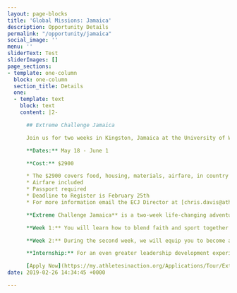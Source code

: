 ```yaml
---
layout: page-blocks
title: 'Global Missions: Jamaica'
description: Opportunity Details
permalink: "/opportunity/jamaica"
social_image: ''
menu: ''
sliderText: Test
sliderImages: []
page_sections:
- template: one-column
  block: one-column
  section_title: Details
  one:
  - template: text
    block: text
    content: |2-

      ## Extreme Challenge Jamaica

      Join us for two weeks in Kingston, Jamaica at the University of West Indies!

      **Dates:** May 18 - June 1

      **Cost:** $2900

      * The $2900 covers food, housing, materials, airfare, in country transportation, and all other costs associated with ECJ. We will coach you on how to raise the money for this trip. Our ECJ staff or your local AIA staff will help you.
      * Airfare included
      * Passport required
      * Deadline to Register is February 25th
      * For more information email the ECJ Director at [chris.davis@athletesinaction.org](mailto:chris.davis@athletesinaction.org)

      **​Extreme Challenge Jamaica** is a two-week life-changing adventure targeted at launching Athletes in Action movements throughout Jamaica and the Caribbean. **Join with 60+ American, Jamaican, and Caribbean athletes** and learn how to take your relationship with God and your performance as an athlete to the next level!

      **Week 1:** You will learn how to blend faith and sport together on the field of competition. You will learn five Biblical Principles that apply to sport and life. Week 1 is similar to AIA’s ([www.ultimatetrainingcamp.com](%22http://www.ultimatetrainingcamp.com%22))

      **Week 2:** During the second week, we will equip you to become a "spiritual team captain" when you return to your campus. You will learn how to engage in spiritual conversations, share Christ with others, and help others grow in their walk with God. And yes, you will get to explore the breathtaking beauty of the island while you are there!

      **Internship:** For an even greater leadership development experience, consider applying to serve as an intern on Extreme Challenge Jamaica. We will have a total of **10 internship positions available.** Go to the register page to apply as an intern. **NOTE:** You must have attended AIA's Ultimate Training Camp, a past Extreme Challenge Puerto Rico, or another AIA summer opportunity to be considered for an internship. **_Interns are required to arrive two days earlier._**

      [Apply Now](https://my.athletesinaction.org/Applications/Tour/Extreme-Challenge-Jamaica/default.aspx)
date: 2019-02-26 14:34:45 +0000

---
```


